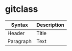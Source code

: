 # gitclass
| Syntax | Description |
| ----------- | ----------- |
| Header | Title |
| Paragraph | Text | 
